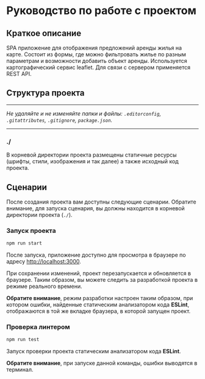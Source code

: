 # Руководство по работе с проектом
## Краткое описание

SPA приложение для отображения предложений аренды жилья на карте.
Состоит из формы, где можно фильтровать жилье по разным параметрам и
возможности добавить объект аренды.
Используется картографический сервис leaflet.
Для связи с сервером применяется REST API.
## Структура проекта

---

_Не удаляйте и не изменяйте папки и файлы:_
_`.editorconfig`, `.gitattributes`, `.gitignore`, `package.json`._

---

### ./

В корневой директории проекта размещены статичные ресурсы (шрифты, стили, изображения и так далее) а также исходный код проекта.

## Сценарии

После создания проекта вам доступны следующие сценарии. Обратите внимание, для запуска сценария, вы должны находится в корневой директории проекта (`./`).

### Запуск проекта

```bash
npm run start
```

После запуска, приложение доступно для просмотра в браузере по адресу [http://localhost:3000](http://localhost:3000).

При сохранении изменений, проект перезапускается и обновляется в браузере. Таким образом, вы можете следить за разработкой проекта в режиме реального времени.

**Обратите внимание**, режим разработки настроен таким образом, при котором ошибки, найденные статическим анализатором кода **ESLint**, отображаются в той же вкладке браузера, в которой запущен проект.


### Проверка линтером

```bash
npm run test
```

Запуск проверки проекта статическим анализатором кода **ESLint**.

**Обратите внимание**, при запуске данной команды, ошибки выводятся в терминал.
